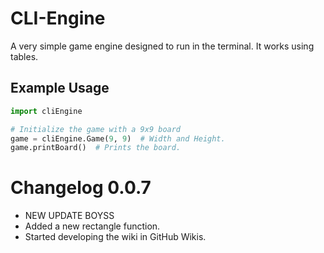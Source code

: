 # CLI-Engine

A very simple game engine designed to run in the terminal. It works using tables.

## Example Usage

```python
import cliEngine

# Initialize the game with a 9x9 board
game = cliEngine.Game(9, 9)  # Width and Height.
game.printBoard()  # Prints the board.
```


# Changelog 0.0.7
- NEW UPDATE BOYSS
- Added a new rectangle function.
- Started developing the wiki in GitHub Wikis.